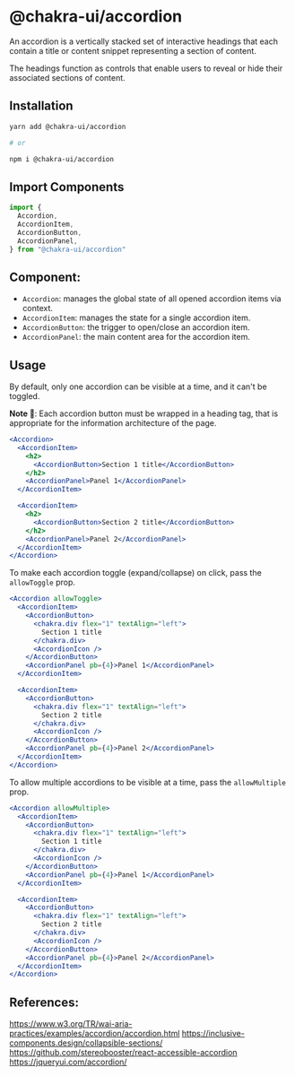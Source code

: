 # @chakra-ui/accordion

An accordion is a vertically stacked set of interactive headings that each
contain a title or content snippet representing a section of content.

The headings function as controls that enable users to reveal or hide their
associated sections of content.

## Installation

```sh
yarn add @chakra-ui/accordion

# or

npm i @chakra-ui/accordion
```

## Import Components

```jsx
import {
  Accordion,
  AccordionItem,
  AccordionButton,
  AccordionPanel,
} from "@chakra-ui/accordion"
```

## Component:

- `Accordion`: manages the global state of all opened accordion items via
  context.
- `AccordionItem`: manages the state for a single accordion item.
- `AccordionButton`: the trigger to open/close an accordion item.
- `AccordionPanel`: the main content area for the accordion item.

## Usage

By default, only one accordion can be visible at a time, and it can't be
toggled.

**Note 🚨**: Each accordion button must be wrapped in a heading tag, that is
appropriate for the information architecture of the page.

```jsx
<Accordion>
  <AccordionItem>
    <h2>
      <AccordionButton>Section 1 title</AccordionButton>
    </h2>
    <AccordionPanel>Panel 1</AccordionPanel>
  </AccordionItem>

  <AccordionItem>
    <h2>
      <AccordionButton>Section 2 title</AccordionButton>
    </h2>
    <AccordionPanel>Panel 2</AccordionPanel>
  </AccordionItem>
</Accordion>
```

To make each accordion toggle (expand/collapse) on click, pass the `allowToggle`
prop.

```jsx
<Accordion allowToggle>
  <AccordionItem>
    <AccordionButton>
      <chakra.div flex="1" textAlign="left">
        Section 1 title
      </chakra.div>
      <AccordionIcon />
    </AccordionButton>
    <AccordionPanel pb={4}>Panel 1</AccordionPanel>
  </AccordionItem>

  <AccordionItem>
    <AccordionButton>
      <chakra.div flex="1" textAlign="left">
        Section 2 title
      </chakra.div>
      <AccordionIcon />
    </AccordionButton>
    <AccordionPanel pb={4}>Panel 2</AccordionPanel>
  </AccordionItem>
</Accordion>
```

To allow multiple accordions to be visible at a time, pass the `allowMultiple`
prop.

```jsx
<Accordion allowMultiple>
  <AccordionItem>
    <AccordionButton>
      <chakra.div flex="1" textAlign="left">
        Section 1 title
      </chakra.div>
      <AccordionIcon />
    </AccordionButton>
    <AccordionPanel pb={4}>Panel 1</AccordionPanel>
  </AccordionItem>

  <AccordionItem>
    <AccordionButton>
      <chakra.div flex="1" textAlign="left">
        Section 2 title
      </chakra.div>
      <AccordionIcon />
    </AccordionButton>
    <AccordionPanel pb={4}>Panel 2</AccordionPanel>
  </AccordionItem>
</Accordion>
```

## References:

https://www.w3.org/TR/wai-aria-practices/examples/accordion/accordion.html
https://inclusive-components.design/collapsible-sections/
https://github.com/stereobooster/react-accessible-accordion
https://jqueryui.com/accordion/
